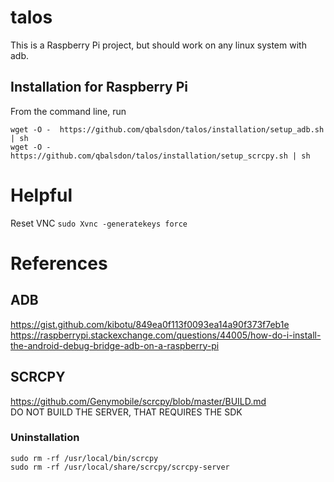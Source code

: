 # talos

This is a Raspberry Pi project, but should work on any linux system with adb.

## Installation for Raspberry Pi

From the command line, run
```
wget -O -  https://github.com/qbalsdon/talos/installation/setup_adb.sh | sh
wget -O -  https://github.com/qbalsdon/talos/installation/setup_scrcpy.sh | sh
```

# Helpful
Reset VNC `sudo Xvnc -generatekeys force`

# References
## ADB
https://gist.github.com/kibotu/849ea0f113f0093ea14a90f373f7eb1e
https://raspberrypi.stackexchange.com/questions/44005/how-do-i-install-the-android-debug-bridge-adb-on-a-raspberry-pi

## SCRCPY
https://github.com/Genymobile/scrcpy/blob/master/BUILD.md \
DO NOT BUILD THE SERVER, THAT REQUIRES THE SDK

### Uninstallation
```
sudo rm -rf /usr/local/bin/scrcpy
sudo rm -rf /usr/local/share/scrcpy/scrcpy-server
```
